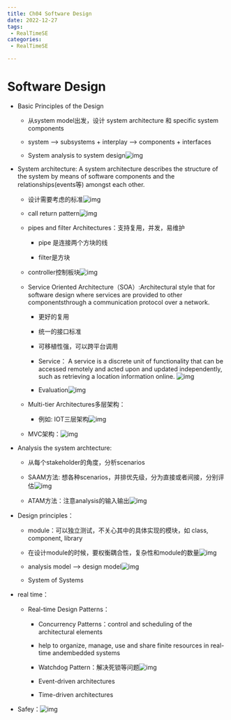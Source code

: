 ```yaml
---
title: Ch04 Software Design
date: 2022-12-27
tags:
 - RealTimeSE
categories:
 - RealTimeSE

---
```


# Software Design



- Basic Principles of the Design

  

  - 从system model出发，设计 system architecture 和 specific system components

  - system --> subsystems + interplay  --> components + interfaces 

  - System analysis to system design![img](https://api2.mubu.com/v3/document_image/cd6df951-7095-42d6-90c0-2ce851d67439-14899999.jpg)

- System architecture: A system architecture describes the structure of the system by means of software components and the relationships(events等) amongst each other.

  

  - 设计需要考虑的标准![img](https://api2.mubu.com/v3/document_image/5b1fcee5-f7e3-497b-a191-1a97b2cc8ac6-14899999.jpg)

  - call return pattern![img](https://api2.mubu.com/v3/document_image/e2c753c5-0223-4b3c-bd50-bd11d94e4cea-14899999.jpg)

  - pipes and filter Architectures：支持复用，并发，易维护

    

    - pipe 是连接两个方块的线

    - filter是方块

  - controller控制板块![img](https://api2.mubu.com/v3/document_image/365fb52c-b4ba-439e-b27d-3df4c46039c8-14899999.jpg)

  - Service Oriented Architecture（SOA）:Architectural style that for software design where services are provided to other componentsthrough a communication protocol over a network.

    - 更好的复用

    - 统一的接口标准

    - 可移植性强，可以跨平台调用

    - Service： A service is a discrete unit of functionality that can be accessed remotely and acted upon and updated independently, such as retrieving a location information online. ![img](https://api2.mubu.com/v3/document_image/111347e4-4ded-41ba-a7a1-f1a00f80d22f-14899999.jpg)

    - Evaluation![img](https://api2.mubu.com/v3/document_image/affbf08d-8aa1-47f2-a64f-0ebe7b9474c2-14899999.jpg)

  - Multi-tier Architectures多层架构：

    

    - 例如: IOT三层架构![img](https://api2.mubu.com/v3/document_image/75ad932e-66e0-45ca-bc02-017fefb0a1de-14899999.jpg)

  - MVC架构：![img](https://api2.mubu.com/v3/document_image/f1a9817e-48fa-422e-aadc-1e90678b0084-14899999.jpg)

- Analysis the system archtecture:

  - 从每个stakeholder的角度，分析scenarios

  - SAAM方法: 想各种scenarios，并排优先级，分为直接或者间接，分别评估![img](https://api2.mubu.com/v3/document_image/29eaacd5-5e85-4d46-a24c-d743b38dbbd8-14899999.jpg)

  - ATAM方法：注意analysis的输入输出![img](https://api2.mubu.com/v3/document_image/1952ce5e-e130-4ff4-9c01-ebe700cd6535-14899999.jpg)

- Design principles：

  - module：可以独立测试，不关心其中的具体实现的模块，如 class, component, library

  - 在设计module的时候，要权衡耦合性，复杂性和module的数量![img](https://api2.mubu.com/v3/document_image/2389f753-3c6d-46f9-a381-760d2c2dfd35-14899999.jpg)

  - analysis model --> design model![img](https://api2.mubu.com/v3/document_image/4f62a30f-8fb4-45e2-bc4b-f917a371a3cd-14899999.jpg)

  - System of Systems

- real time：

  

  - Real-time Design Patterns：

    - Concurrency Patterns：control and scheduling of the architectural elements 

    - help to organize, manage, use and share finite resources in real-time andembedded systems

    - Watchdog Pattern：解决死锁等问题![img](https://api2.mubu.com/v3/document_image/7dbd6439-60c1-4b7d-ac45-f56232166fff-14899999.jpg)

    - Event-driven architectures

    - Time-driven architectures

- Safey：![img](https://markdown-1301334775.cos.eu-frankfurt.myqcloud.com/b6685988-4052-42a6-b012-8607e112eee4-14899999.jpg)